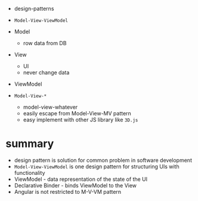 - design-patterns
- `Model-View-ViewModel`

- Model
  - row data from DB
- View
  - UI
  - never change data
- ViewModel

- `Model-View-*`
  - model-view-whatever
  - easily escape from Model-View-MV pattern
  - easy implement with other JS library like `3D.js`

# summary

- design pattern is solution for common problem in software development
- `Model-View-ViewModel` is one design pattern for structuring UIs with functionality
- ViewModel - data representation of the state of the UI
- Declarative Binder - binds ViewModel to the View
- Angular is not restricted to M-V-VM pattern
